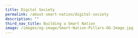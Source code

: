 ```yaml
---
title: Digital Society
permalink: /about-smart-nation/digital-society
description: ""
third_nav_title: Building a Smart Nation
image: /images/og-image/Smart-Nation-Pillars-OG-Image.jpg
---
```


